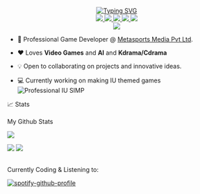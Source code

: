 <p align="center">
<a href="https://github.com/Arieswaran">
    <img src="https://readme-typing-svg.demolab.com?font=Georgia&size=18&duration=1000&pause=100&multiline=true&width=500&height=80&lines=Arieswaran+M;Game+Developer+%7C+AI+Enthusiast+%7C+Discord+Bots+%7C+Automation" alt="Typing SVG" />
</a>
<br/>

<a href="https://arieswaran.github.io">
    <img src="https://img.shields.io/badge/Website-red?style=flat-square">
</a>  
<a href="raw.githubusercontent.com/Arieswaran/arieswaran.github.io/main/Resume.pdf">
    <img src="https://img.shields.io/badge/PDF-CV-red?style=flat-square&logo=adobe">
</a>  
<a href="https://www.linkedin.com/in/arieswaran/">
    <img src="https://img.shields.io/badge/-Linkedin-blue?style=flat-square&logo=linkedin">
</a>
<a href="mailto:arieswaran@gmail.com">
    <img src="https://img.shields.io/badge/-Email-red?style=flat-square&logo=gmail&logoColor=white">
</a>
<a href="https://www.instagram.com/arieswaranxiu/">
    <img src="https://img.shields.io/badge/Insta-blue?style=flat-square&logo=instagram&logoColor=red">
</a>

<br/> 

<a href="https://github.com/Arieswaran">
    <img src="https://github-stats-alpha.vercel.app/api?username=arieswaran&cc=000&tc=fff&ic=fff&bc=000">
</a>

</p>

* 🏢 Professional Game Developer @ [Metasports Media Pvt Ltd](https://hitwicket.com). 

* ❤️ Loves **Video Games** and **AI** and **Kdrama/Cdrama** 

* 💡 Open to collaborating on projects and innovative ideas. 

* 💻 Currently working on making IU themed games <img src="https://img.shields.io/badge/SIMP-red" alt="Professional IU SIMP">

<summary>📈 Stats</summary>
<br>
My Github Stats

![](http://github-profile-summary-cards.vercel.app/api/cards/profile-details?username=Arieswaran&theme=jolly) 

![](http://github-profile-summary-cards.vercel.app/api/cards/repos-per-language?username=Arieswaran&theme=jolly) 
![](http://github-profile-summary-cards.vercel.app/api/cards/most-commit-language?username=Arieswaran&theme=jolly)


<br>
Currently Coding & Listening to:

[![spotify-github-profile](https://spotify-github-profile.vercel.app/api/view?uid=31eyhi43vks4par2iaieghswupzu&cover_image=true&theme=novatorem&show_offline=false&background_color=121212&interchange=false&bar_color=53b14f&bar_color_cover=true)](https://github.com/kittinan/spotify-github-profile)

